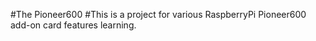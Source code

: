 #The Pioneer600
#This is a project for various RaspberryPi Pioneer600 add-on card features learning.
